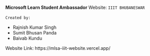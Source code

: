 **Microsoft Learn Student Ambassador** Website: `IIIT BHUBANESWAR` <br/><br/>
`Created by:`
<ul>
  <li>Rajnish Kumar Singh</li>
  <li>Sumit Bhusan Panda</li>
  <li>Baivab Kundu</li>
</ul>
Website Link: https://mlsa-iiit-website.vercel.app/
